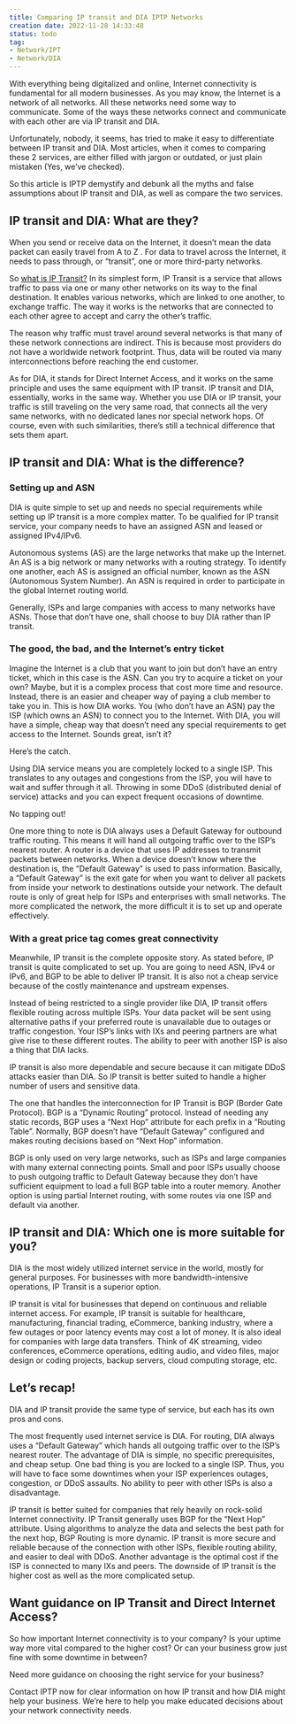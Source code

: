 ```yaml
---
title: Comparing IP transit and DIA IPTP Networks
creation date: 2022-11-28 14:33:48
status: todo
tag: 
- Network/IPT
- Network/DIA
---
```

With everything being digitalized and online, Internet connectivity is fundamental for all modern businesses. As you may know, the Internet is a network of all networks. All these networks need some way to communicate. Some of the ways these networks connect and communicate with each other are via IP transit and DIA.

Unfortunately, nobody, it seems, has tried to make it easy to differentiate between IP transit and DIA. Most articles, when it comes to comparing these 2 services, are either filled with jargon or outdated, or just plain mistaken (Yes, we’ve checked).

So this article is IPTP demystify and debunk all the myths and false assumptions about IP transit and DIA, as well as compare the two services.

## IP transit and DIA: What are they?

When you send or receive data on the Internet, it doesn’t mean the data packet can easily travel from A to Z . For data to travel across the Internet, it needs to pass through, or “transit”, one or more third-party networks.

So [what is IP Transit?](https://www.iptp.net/what-is-ip-transit/) In its simplest form, IP Transit is a service that allows traffic to pass via one or many other networks on its way to the final destination. It enables various networks, which are linked to one another, to exchange traffic. The way it works is the networks that are connected to each other agree to accept and carry the other’s traffic.

The reason why traffic must travel around several networks is that many of these network connections are indirect. This is because most providers do not have a worldwide network footprint. Thus, data will be routed via many interconnections before reaching the end customer.

As for DIA, it stands for Direct Internet Access, and it works on the same principle and uses the same equipment with IP transit. IP transit and DIA, essentially, works in the same way. Whether you use DIA or IP transit, your traffic is still traveling on the very same road, that connects all the very same networks, with no dedicated lanes nor special network hops. Of course, even with such similarities, there’s still a technical difference that sets them apart.

## IP transit and DIA: What is the difference?

### Setting up and ASN

DIA is quite simple to set up and needs no special requirements while setting up IP transit is a more complex matter. To be qualified for IP transit service, your company needs to have an assigned ASN and leased or assigned IPv4/IPv6.

Autonomous systems (AS) are the large networks that make up the Internet. An AS is a big network or many networks with a routing strategy. To identify one another, each AS is assigned an official number, known as the ASN (Autonomous System Number). An ASN is required in order to participate in the global Internet routing world.

Generally, ISPs and large companies with access to many networks have ASNs. Those that don’t have one, shall choose to buy DIA rather than IP transit.

### The good, the bad, and the Internet’s entry ticket

Imagine the Internet is a club that you want to join but don’t have an entry ticket, which in this case is the ASN. Can you try to acquire a ticket on your own? Maybe, but it is a complex process that cost more time and resource. Instead, there is an easier and cheaper way of paying a club member to take you in. This is how DIA works. You (who don’t have an ASN) pay the ISP (which owns an ASN) to connect you to the Internet. With DIA, you will have a simple, cheap way that doesn’t need any special requirements to get access to the Internet. Sounds great, isn’t it?

Here’s the catch.

Using DIA service means you are completely locked to a single ISP. This translates to any outages and congestions from the ISP, you will have to wait and suffer through it all. Throwing in some DDoS (distributed denial of service) attacks and you can expect frequent occasions of downtime.

No tapping out!

One more thing to note is DIA always uses a Default Gateway for outbound traffic routing. This means it will hand all outgoing traffic over to the ISP’s nearest router. A router is a device that uses IP addresses to transmit packets between networks. When a device doesn’t know where the destination is, the “Default Gateway” is used to pass information. Basically, a “Default Gateway” is the exit gate for when you want to deliver all packets from inside your network to destinations outside your network. The default route is only of great help for ISPs and enterprises with small networks. The more complicated the network, the more difficult it is to set up and operate effectively.

### With a great price tag comes great connectivity

Meanwhile, IP transit is the complete opposite story. As stated before, IP transit is quite complicated to set up. You are going to need ASN, IPv4 or IPv6, and BGP to be able to deliver IP transit. It is also not a cheap service because of the costly maintenance and upstream expenses.

Instead of being restricted to a single provider like DIA, IP transit offers flexible routing across multiple ISPs. Your data packet will be sent using alternative paths if your preferred route is unavailable due to outages or traffic congestion. Your ISP’s links with IXs and peering partners are what give rise to these different routes. The ability to peer with another ISP is also a thing that DIA lacks.

IP transit is also more dependable and secure because it can mitigate DDoS attacks easier than DIA. So IP transit is better suited to handle a higher number of users and sensitive data.

The one that handles the interconnection for IP Transit is BGP (Border Gate Protocol). BGP is a “Dynamic Routing” protocol. Instead of needing any static records, BGP uses a “Next Hop” attribute for each prefix in a “Routing Table”. Normally, BGP doesn’t have “Default Gateway” configured and makes routing decisions based on “Next Hop” information.

BGP is only used on very large networks, such as ISPs and large companies with many external connecting points. Small and poor ISPs usually choose to push outgoing traffic to Default Gateway because they don’t have sufficient equipment to load a full BGP table into a router memory. Another option is using partial Internet routing, with some routes via one ISP and default via another.

## IP transit and DIA: Which one is more suitable for you?

DIA is the most widely utilized internet service in the world, mostly for general purposes. For businesses with more bandwidth-intensive operations, IP Transit is a superior option.

IP transit is vital for businesses that depend on continuous and reliable internet access. For example, IP transit is suitable for healthcare, manufacturing, financial trading, eCommerce, banking industry, where a few outages or poor latency events may cost a lot of money. It is also ideal for companies with large data transfers. Think of 4K streaming, video conferences, eCommerce operations, editing audio, and video files, major design or coding projects, backup servers, cloud computing storage, etc.

## Let’s recap!

DIA and IP transit provide the same type of service, but each has its own pros and cons.

The most frequently used internet service is DIA. For routing, DIA always uses a “Default Gateway” which hands all outgoing traffic over to the ISP’s nearest router. The advantage of DIA is simple, no specific prerequisites, and cheap setup. One bad thing is you are locked to a single ISP. Thus, you will have to face some downtimes when your ISP experiences outages, congestion, or DDoS assaults. No ability to peer with other ISPs is also a disadvantage.

IP transit is better suited for companies that rely heavily on rock-solid Internet connectivity. IP Transit generally uses BGP for the “Next Hop” attribute. Using algorithms to analyze the data and selects the best path for the next hop, BGP Routing is more dynamic. IP transit is more secure and reliable because of the connection with other ISPs, flexible routing ability, and easier to deal with DDoS. Another advantage is the optimal cost if the ISP is connected to many IXs and peers. The downside of IP transit is the higher cost as well as the more complicated setup.

## Want guidance on IP Transit and Direct Internet Access?

So how important Internet connectivity is to your company? Is your uptime way more vital compared to the higher cost? Or can your business grow just fine with some downtime in between?

Need more guidance on choosing the right service for your business?

Contact IPTP now for clear information on how IP transit and how DIA might help your business. We’re here to help you make educated decisions about your network connectivity needs.